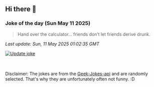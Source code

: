 ## Hi there 👋

### Joke of the day (Sun May 11 2025)
<!-- joke -->
>Hand over the calculator... friends don’t let friends derive drunk.
<!-- /joke -->

*Last update: Sun, 11 May 2025 01:02:35 GMT*

[![Update joke](https://github.com/nclskfm/nclskfm/actions/workflows/joke.yml/badge.svg)](https://github.com/nclskfm/nclskfm/actions/workflows/joke.yml)

<br><br>
Disclaimer: The jokes are from the [Geek-Jokes-api](https://github.com/sameerkumar18/geek-joke-api) and are randomly selected. That's why they are unfortunately often not funny. :D
